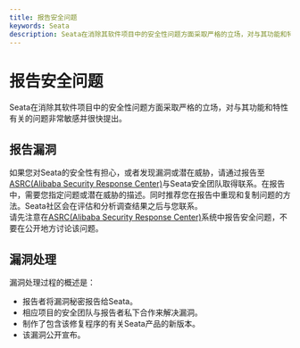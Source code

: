 ```yaml
---
title: 报告安全问题
keywords: Seata
description: Seata在消除其软件项目中的安全性问题方面采取严格的立场，对与其功能和特性有关的问题非常敏感并很快提出。
---
```


# 报告安全问题

Seata在消除其软件项目中的安全性问题方面采取严格的立场，对与其功能和特性有关的问题非常敏感并很快提出。

## 报告漏洞

如果您对Seata的安全性有担心，或者发现漏洞或潜在威胁，请通过报告至[ASRC(Alibaba Security Response Center)](https://security.alibaba.com/)与Seata安全团队取得联系。在报告中，需要您指定问题或潜在威胁的描述。同时推荐您在报告中重现和复制问题的方法。Seata社区会在评估和分析调查结果之后与您联系。  
请先注意在[ASRC(Alibaba Security Response Center)](https://security.alibaba.com/)系统中报告安全问题，不要在公开地方讨论该问题。  

## 漏洞处理  

漏洞处理过程的概述是：

*   报告者将漏洞秘密报告给Seata。
*   相应项目的安全团队与报告者私下合作来解决漏洞。
*   制作了包含该修复程序的有关Seata产品的新版本。
*   该漏洞公开宣布。

